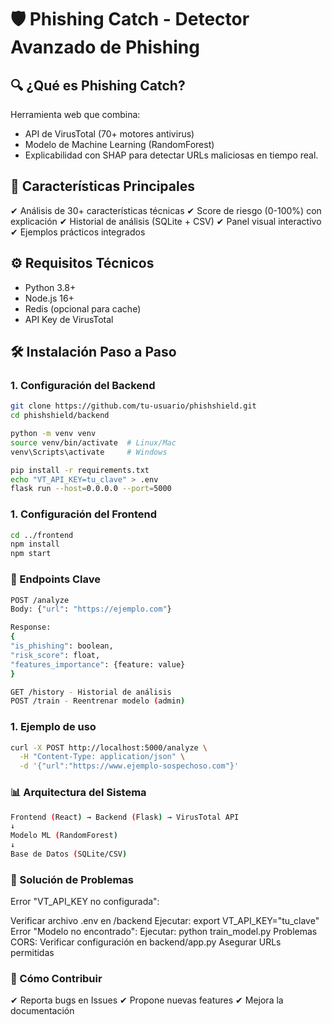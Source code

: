 # 🛡️ Phishing Catch - Detector Avanzado de Phishing

## 🔍 ¿Qué es Phishing Catch?
Herramienta web que combina:
- API de VirusTotal (70+ motores antivirus)
- Modelo de Machine Learning (RandomForest)
- Explicabilidad con SHAP
para detectar URLs maliciosas en tiempo real.

## 🚀 Características Principales
✔ Análisis de 30+ características técnicas
✔ Score de riesgo (0-100%) con explicación
✔ Historial de análisis (SQLite + CSV)
✔ Panel visual interactivo
✔ Ejemplos prácticos integrados

## ⚙️ Requisitos Técnicos
- Python 3.8+
- Node.js 16+
- Redis (opcional para cache)
- API Key de VirusTotal

## 🛠️ Instalación Paso a Paso

### 1. Configuración del Backend
```bash
git clone https://github.com/tu-usuario/phishshield.git
cd phishshield/backend

python -m venv venv
source venv/bin/activate  # Linux/Mac
venv\Scripts\activate     # Windows

pip install -r requirements.txt
echo "VT_API_KEY=tu_clave" > .env
flask run --host=0.0.0.0 --port=5000
```

### 1. Configuración del Frontend
```bash
cd ../frontend
npm install
npm start
```

### 📡 Endpoints Clave
```bash
POST /analyze
Body: {"url": "https://ejemplo.com"}

Response:
{
"is_phishing": boolean,
"risk_score": float,
"features_importance": {feature: value}
}

GET /history - Historial de análisis
POST /train - Reentrenar modelo (admin)
```
### 1. Ejemplo de uso
```bash
curl -X POST http://localhost:5000/analyze \
  -H "Content-Type: application/json" \
  -d '{"url":"https://www.ejemplo-sospechoso.com"}'
```

### 📊 Arquitectura del Sistema
```bash
Frontend (React) → Backend (Flask) → VirusTotal API
↓
Modelo ML (RandomForest)
↓
Base de Datos (SQLite/CSV)
```

### 🐛 Solución de Problemas
Error "VT_API_KEY no configurada":

Verificar archivo .env en /backend
Ejecutar: export VT_API_KEY="tu_clave"
Error "Modelo no encontrado":
Ejecutar: python train_model.py
Problemas CORS:
Verificar configuración en backend/app.py
Asegurar URLs permitidas

### 🤝 Cómo Contribuir
✔ Reporta bugs en Issues
✔ Propone nuevas features
✔ Mejora la documentación